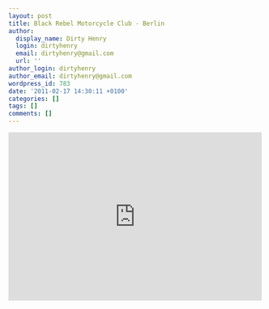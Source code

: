 ```yaml
---
layout: post
title: Black Rebel Motorcycle Club - Berlin
author:
  display_name: Dirty Henry
  login: dirtyhenry
  email: dirtyhenry@gmail.com
  url: ''
author_login: dirtyhenry
author_email: dirtyhenry@gmail.com
wordpress_id: 783
date: '2011-02-17 14:30:11 +0100'
categories: []
tags: []
comments: []
---
```

<iframe frameborder="0" width="500" height="333" src="http://www.dailymotion.com/embed/video/x5q1ai?width=500"></iframe>
